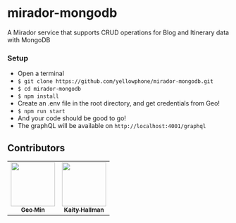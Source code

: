 # mirador-mongodb

A Mirador service that supports CRUD operations for Blog and Itinerary data with MongoDB


### Setup
- Open a terminal 
- `$ git clone https://github.com/yellowphone/mirador-mongodb.git`
- `$ cd mirador-mongodb`
- `$ npm install`
- Create an .env file in the root directory, and get credentials from Geo!
- `$ npm run start`
- And your code should be good to go!
- The graphQL will be available on `http://localhost:4001/graphql`

## Contributors

<table>
  <tr>
    <td align="center">
        <a href="https://github.com/geomin76" target="_blank"><img src="https://avatars2.githubusercontent.com/u/31418725?s=460&v=4" width="100px;" alt=""/>
            <br />
            <sub><b text-align="center">Geo Min</b></sub>
        </a>
    </td>
    <td align="center">
        <a href="https://github.com/geomin76" target="_blank"><img src="https://avatars2.githubusercontent.com/u/10733854?s=460&v=4" width="100px;" alt=""/>
            <br />
            <sub><b text-align="center">Kaity Hallman</b></sub>
        </a>
    </td>
  </tr>
</table>
